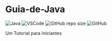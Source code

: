 # Guia-de-Java
![Java](https://img.shields.io/badge/Java-255?style=for-the-badge&logo=java)
![VSCode](https://img.shields.io/badge/Made%20for-VSCode-1f425f.svg)
![GitHub repo size](https://img.shields.io/github/repo-size/deniseflora/Guia-de-Java)
![GitHub](https://img.shields.io/github/license/deniseflora/Guia-de-Java)

Um Tutorial para Iniciantes








